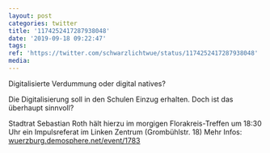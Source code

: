```yaml
---
layout: post
categories: twitter
title: '1174252417287938048'
date: '2019-09-18 09:22:47'
tags: 
ref: 'https://twitter.com/schwarzlichtwue/status/1174252417287938048'
media:
---
```

Digitalisierte Verdummung oder digital natives?



Die Digitalisierung soll in den Schulen Einzug erhalten. Doch ist das überhaupt sinnvoll?



Stadtrat Sebastian Roth hält hierzu im morgigen Florakreis-Treffen um 18:30 Uhr ein Impulsreferat im Linken Zentrum (Grombühlstr. 18) 
Mehr Infos: [wuerzburg.demosphere.net/event/1783](https://wuerzburg.demosphere.net/event/1783) 